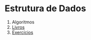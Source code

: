 # Estrutura de Dados

1. Algoritmos
2. [Livros](https://github.com/ErikaEspindola/Maratona/tree/master/Estrutura%20de%20Dados/Livros)
3. [Exercícios](https://github.com/ErikaEspindola/Maratona/tree/master/Estrutura%20de%20Dados/Exercicios)
